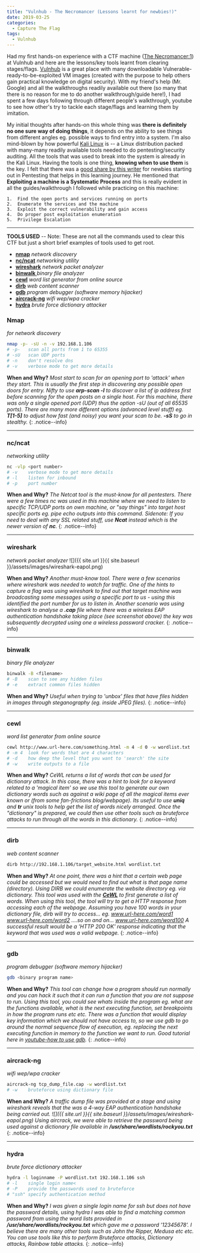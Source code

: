 ```yaml
---
title: "Vulnhub - The Necromancer (Lessons learnt for newbies!)"
date: 2019-03-25
categories:
  - Capture The Flag
tags:
  - Vulnhub
---
```


Had my first hands-on experience with a CTF machine ([The Necromancer:1](https://www.vulnhub.com/entry/the-necromancer-1,154/)) at Vulnhub and here are the lessons/key tools learnt from clearing stages/flags. [Vulnhub](https://www.vulnhub.com/about/) is a great place with many downloadable Vulnerable-ready-to-be-exploited VM images (created with the purpose to help others gain practical knowledge on digital security). With my friend's help (Mr. Google) and all the walkthroughs readily available out there (so many that there is no reason for me to do another walkthrough/guide here!), I had spent a few days following through different people's walkthrough, youtube to see how other's try to tackle each stage/flags and learning them by imitation.

My initial thoughts after hands-on this whole thing was **there is definitely no one sure way of doing things**, it depends on the ability to see things from different angles eg. possible ways to find entry into a system. I'm also mind-blown by how powerful [Kali Linux](https://docs.kali.org/introduction/what-is-kali-linux) is -- a Linux distribution packed with many-many readily available tools needed to do pentesting/security auditing. All the tools that was used to break into the system is already in the Kali Linux. Having the tools is one thing, **knowing when to use them** is the key. I felt that there was a [good share by this writer](http://niiconsulting.com/checkmate/2017/06/a-detail-guide-on-oscp-preparation-from-newbie-to-oscp/) for newbies starting out in Pentesting that helps in this learning journey. He mentioned that **Exploiting a machine is a Systematic Process** and this is really evident in all the guides/walkthrough I followed while practicing on this machine:

    1.  Find the open ports and services running on ports
    2.  Enumerate the services and the machine
    3.  Exploit the correct vulnerability and gain access
    4.  Do proper post exploitation enumeration
    5.  Privilege Escalation

* * *

**TOOLS USED** -- Note: These are not all the commands used to clear this CTF but just a short brief examples of tools used to get root.
*   [**nmap**](#nmap) _network discovery_
*   [**nc/ncat**](#nc) _networking utility_
*   [**wireshark**](#wireshark) _network packet analyzer_
*   [**binwalk** ](#binwalk) _binary file analyzer_
*   [**cewl**](#cewl) _word list generator from online source_
*   [**dirb**](#dirb) _web content scanner_
*   [**gdb**](#gdb) _program debugger (software memory hijacker)_
*   [**aircrack-ng**](#aircrack) _wifi wep/wpa cracker_
*   [**hydra**](#hydra) _brute force dictionary attacker_
<!--more-->


### <a name="nmap"></a> Nmap 
_for network discovery_
```bash
nmap -p- -sU -n -v 192.168.1.106
# -p- 	scan all ports from 1 to 65355
# -sU 	scan UDP ports
# -n 	don't resolve dns
# -v 	verbose mode to get more details
```

**When and Why?**	_Most start to scan for an opening port to 'attack' when they start. This is usually the first step in discovering any possible open doors for entry. Nifty to use **arp-scan -l** to discover a list of ip address first before scanning for the open posts on a single host. For this machine, there was only a single opened port (UDP) thus the option -sU (out of all 65535 ports). There are many more different options (advanced level stuff) eg. **T[1-5]** to  adjust how fast (and noisy) you want your scan to be. **-sS** to go in stealthy._
{: .notice--info}

* * *

### <a name="nc"></a> nc/ncat
_networking utility_
```bash
nc -vlp <port number>
# -v 	verbose mode to get more details
# -l 	listen for inbound
# -p 	port number
```
**When and Why?**	_The Netcat tool is the must-know for all pentesters. There were a few times nc was used in this machine where we need to listen to specific TCP/UDP ports on own machine, or "say things" into target host specific ports eg. pipe echo outputs into this command. Sidenote: If you need to deal with any SSL related stuff, use **Ncat** instead which is the newer version of **nc**._
{: .notice--info}

* * *

### <a name="wireshark"></a> wireshark 
_network packet analyzer_
![]({{ site.url }}{{ site.baseurl }}/assets/images/wireshark-eapol.png)

**When and Why?**	_Another must-know tool. There were a few scenarios where wireshark was needed to watch for traffic. One of the hints to capture a flag was using wireshark to find out that target machine was broadcasting some messages using a specific port to us - using this identified the port number for us to listen in. Another scenario was using wireshark to analyse a **.cap** file where there was a wireless EAP authentication handshake taking place (see screenshot above) the key was subsequently decrypted using one a wireless password cracker._
{: .notice--info}

* * *

### <a name="binwalk"></a>binwalk 
_binary file analyzer_

```bash
binwalk -B <filename>
# -B 	scan to see any hidden files
# -e 	extract common files hidden
```

**When and Why?**	_Useful when trying to 'unbox' files that have files hidden in images through steganography (eg. inside JPEG files)._
{: .notice--info}

* * *

### <a name="cewl"></a>cewl 
_word list generator from online source_

```bash
cewl http://www.url-here.com/something.html -m 4 -d 0 -w wordlist.txt
# -m 4 	look for words that are 4 characters
# -d	how deep the level that you want to 'search' the site
# -w 	write outputs to a file
```

**When and Why?**	_CeWL returns a list of words that can be used for dictionary attack. In this case, there was a hint to look for a keyword related to a 'magical item' so we use this tool to generate our own dictionary words such as against a wiki page of all the magical items ever known or (from some fan-frictions blog/webpage). Its useful to use **uniq** and **tr** unix tools to help get the list of words nicely arranged. Once the "dictionary" is prepared, we could then use other tools such as bruteforce attacks to run through all the words in this dictionary._
{: .notice--info}

* * *

### <a name="dirb"></a>dirb 
_web content scanner_
```bash
dirb http://192.168.1.106/target_website.html wordlist.txt
```

**When and Why?**	_At one point, there was a hint that a certain web page could be accessed but we would need to find out what is that page name (directory). Using DIRB we could enumerate the website directory eg. via dictionary. This tool was used with the **[CeWL](#cewl)** to first generate a list of words. When using this tool, the tool will try to get a HTTP response from accessing each of the webpage. Assuming you have 100 words in your dictionary file, dirb will try to access..._
_eg._
_www.url-here.com/word1_
_www.url-here.com/word2_
_....so on and on..._
_www.url-here.com/word100_
_A successful result would be a 'HTTP 200 OK' response indicating that the keyword that was used was a valid webpage._
{: .notice--info}

* * *

### <a name="gdb"></a>gdb 
_program debugger (software memory hijacker)_
```bash
gdb <binary program name>
```

**When and Why?**	_This tool can change how a program should run normally and you can hack it such that it can run a function that you are not suppose to run. Using this tool, you could see whats inside the program eg. what are the functions available, what is the next executing function, set breakpoints in how the program runs etc etc. There was a function that would display key information which we should not have access to, so we use gdb to go around the normal sequence flow of execution, eg. replacing the next executing function in memory to the function we want to run. Good tutorial here in [youtube-how to use gdb](https://www.youtube.com/watch?v=1ztJsJL4DLM)._
{: .notice--info}

* * *

### <a name="aircrack"></a>aircrack-ng 
_wifi wep/wpa cracker_
```bash
aircrack-ng tcp_dump_file.cap -w wordlist.txt
# -w 	bruteforce using dictionary file
```

**When and Why?**	_A traffic dump file was provided at a stage and using wireshark reveals that the was a 4-way EAP authentication handshake being carried out.
![]({{ site.url }}{{ site.baseurl }}/assets/images/wireshark-eapol.png)
Using aircrack, we were able to retrieve the password being used against a dictionary file available in **/usr/share/wordlists/rockyou.txt**_
{: .notice--info}

* * *

### <a name="hydra"></a>hydra 
_brute force dictionary attacker_
```bash
hydra -l loginname -P wordlist.txt 192.168.1.106 ssh
# -l	single login name<
# -P	provide the passwords used to bruteforce
# "ssh"	specify authentication method 
```

**When and Why?**	_I was given a single login name for ssh but does not have the password details, using hydra I was able to find a matching common password from using the word lists provided in **/usr/share/wordlists/rockyou.txt** which gave me a password '12345678'. I believe there are many other tools such as John the Ripper, Medusa etc etc. You can use tools like this to perform Bruteforce attacks, Dictionary attacks, Rainbow table attacks._
{: .notice--info}
